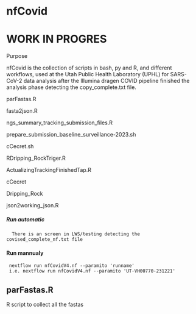 # nfCovid


# WORK IN PROGRES

Purpose

nfCovid is the collection of scripts in bash, py and R, and different workflows, used at the Utah Public Health Laboratory (UPHL) for SARS-CoV-2 data analysis after the Illumina dragen COVID pipeline finished the analysis phase detecting the copy_complete.txt file. 

parFastas.R

fasta2json.R

ngs_summary_tracking_submission_files.R

prepare_submission_baseline_surveillance-2023.sh

cCecret.sh

RDripping_RockTriger.R

ActualizingTrackingFinishedTap.R

cCecret

Dripping_Rock

json2working_json.R

##### Run automatic
      There is an screen in LWS/testing detecting the covised_complete_nf.txt file
#### Run mannualy
     nextflow run nfCovidV4.nf --paramito 'runname' 
     i.e. nextflow run nfCovidV4.nf --paramito 'UT-VH00770-231221'

    
## parFastas.R
R script to collect all the fastas

